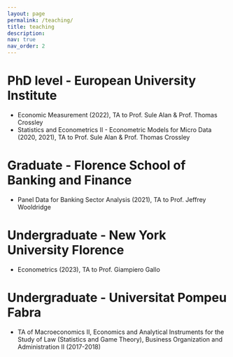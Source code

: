```yaml
---
layout: page
permalink: /teaching/
title: teaching
description: 
nav: true
nav_order: 2
---
```


# PhD level - European University Institute
- Economic Measurement (2022), TA to Prof. Sule Alan & Prof. Thomas Crossley
- Statistics and Econometrics II - Econometric Models for Micro Data (2020, 2021), TA to Prof. Sule Alan & Prof. Thomas Crossley

# Graduate - Florence School of Banking and Finance 
- Panel Data for Banking Sector Analysis (2021), TA to Prof. Jeffrey Wooldridge

# Undergraduate - New York University Florence
- Econometrics (2023), TA to Prof. Giampiero Gallo

# Undergraduate - Universitat Pompeu Fabra
- TA of Macroeconomics II, Economics and Analytical Instruments for the Study of Law (Statistics and Game Theory), Business Organization and Administration II (2017-2018)
